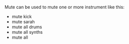 Mute can be used to mute one or more instrument like this:

* mute kick
* mute sarah
* mute all drums
* mute all synths
* mute all